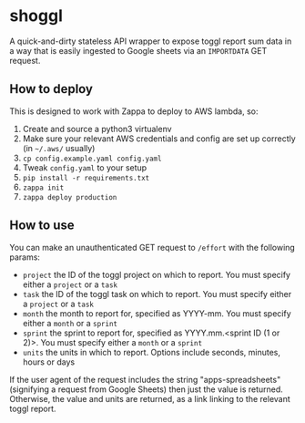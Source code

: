# shoggl

A quick-and-dirty stateless API wrapper to expose toggl report sum data in a way that is easily ingested to Google sheets via an `IMPORTDATA` GET request.

## How to deploy

This is designed to work with Zappa to deploy to AWS lambda, so:

1. Create and source a python3 virtualenv
1. Make sure your relevant AWS credentials and config are set up correctly (in `~/.aws/` usually)
1. `cp config.example.yaml config.yaml`
1. Tweak `config.yaml` to your setup
1. `pip install -r requirements.txt`
1. `zappa init`
1. `zappa deploy production`

## How to use

You can make an unauthenticated GET request to `/effort` with the following params:

- `project` the ID of the toggl project on which to report. You must specify either a `project` or a `task`
- `task` the ID of the toggl task on which to report. You must specify either a `project` or a `task`
- `month` the month to report for, specified as YYYY-mm. You must specify either a `month` or a `sprint`
- `sprint` the sprint to report for, specified as YYYY.mm.<sprint ID (1 or 2)>. You must specify either a `month` or a `sprint`
- `units` the units in which to report. Options include seconds, minutes, hours or days 

If the user agent of the request includes the string "apps-spreadsheets" (signifying a request from Google Sheets) then just the value is returned. Otherwise, the value and units are returned, as a link linking to the relevant toggl report.
